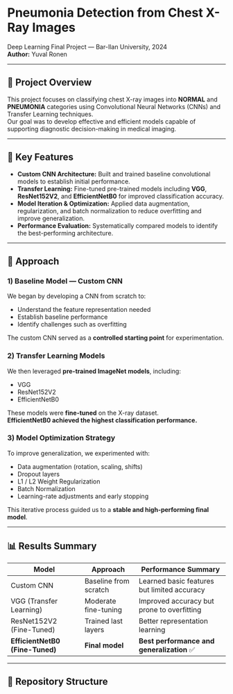 # Pneumonia Detection from Chest X-Ray Images
Deep Learning Final Project — Bar-Ilan University, 2024  
**Author:** Yuval Ronen

---

## 🩻 Project Overview
This project focuses on classifying chest X-ray images into **NORMAL** and **PNEUMONIA** categories using Convolutional Neural Networks (CNNs) and Transfer Learning techniques.  
Our goal was to develop effective and efficient models capable of supporting diagnostic decision-making in medical imaging.

---

## 🎯 Key Features
- **Custom CNN Architecture:** Built and trained baseline convolutional models to establish initial performance.
- **Transfer Learning:** Fine-tuned pre-trained models including **VGG**, **ResNet152V2**, and **EfficientNetB0** for improved classification accuracy.
- **Model Iteration & Optimization:** Applied data augmentation, regularization, and batch normalization to reduce overfitting and improve generalization.
- **Performance Evaluation:** Systematically compared models to identify the best-performing architecture.

---

## 🧠 Approach

### 1) Baseline Model — Custom CNN
We began by developing a CNN from scratch to:
- Understand the feature representation needed
- Establish baseline performance
- Identify challenges such as overfitting

The custom CNN served as a **controlled starting point** for experimentation.

### 2) Transfer Learning Models
We then leveraged **pre-trained ImageNet models**, including:
- VGG
- ResNet152V2
- EfficientNetB0

These models were **fine-tuned** on the X-ray dataset.  
**EfficientNetB0 achieved the highest classification performance.**

### 3) Model Optimization Strategy
To improve generalization, we experimented with:
- Data augmentation (rotation, scaling, shifts)
- Dropout layers
- L1 / L2 Weight Regularization
- Batch Normalization
- Learning-rate adjustments and early stopping

This iterative process guided us to a **stable and high-performing final model**.

---

## 📊 Results Summary

| Model | Approach | Performance Summary |
|-------|---------|---------------------|
| Custom CNN | Baseline from scratch | Learned basic features but limited accuracy |
| VGG (Transfer Learning) | Moderate fine-tuning | Improved accuracy but prone to overfitting |
| ResNet152V2 (Fine-Tuned) | Trained last layers | Better representation learning |
| **EfficientNetB0 (Fine-Tuned)** | **Final model** | **Best performance and generalization** ✅ |

---

## 📂 Repository Structure
